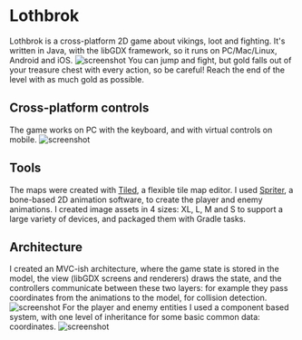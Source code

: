 # Lothbrok
Lothbrok is a cross-platform 2D game about vikings, loot and fighting. It's written in Java, with the libGDX framework, so it runs on PC/Mac/Linux, Android and iOS.
![screenshot](https://github.com/leviouss/Lothbrok/blob/master/doc/img/game.png "Screenshot")
You can jump and fight, but gold falls out of your treasure chest with every action, so be careful! Reach the end of the level with as much gold as possible.

## Cross-platform controls
The game works on PC with the keyboard, and with virtual controls on mobile.
![screenshot](https://github.com/leviouss/Lothbrok/blob/master/doc/img/gameplay_android.png "Controls")

## Tools
The maps were created with [Tiled](http://www.mapeditor.org), a flexible tile map editor. I used [Spriter](https://brashmonkey.com), a bone-based 2D animation software, to create the player and enemy animations. I created image assets in 4 sizes: XL, L, M and S to support a large variety of devices, and packaged them with Gradle tasks.

## Architecture
I created an MVC-ish architecture, where the game state is stored in the model, the view (libGDX screens and renderers) draws the state, and the controllers communicate between these two layers: for example they pass coordinates from the animations to the model, for collision detection.
![screenshot](https://github.com/leviouss/Lothbrok/blob/master/doc/img/mvc.png "MVC")
For the player and enemy entities I used a component based system, with one level of inheritance for some basic common data: coordinates.
![screenshot](https://github.com/leviouss/Lothbrok/blob/master/doc/img/ecs.png "Components")
